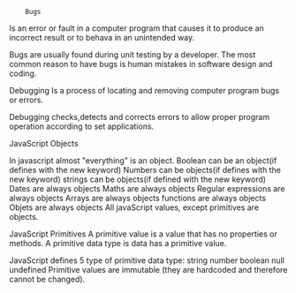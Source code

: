 		Bugs 

Is an error or fault in a computer program that causes it to produce an incorrect result or to behava in an unintended way.

Bugs are usually found during unit testing by a developer.
The most common reason to have bugs is human mistakes in software design and coding.

Debugging 
Is a process of locating and removing computer program bugs or errors.

Debugging checks,detects and corrects errors to allow proper program operation according to set applications.

JavaScript Objects

In javascript almost "everything" is an object.
Boolean can be an object(if defines with the new keyword)
Numbers can be objects(if defines with the new keyword)
strings can be objects(if defined with the new keyword)
Dates are always objects
Maths are always objects
Regular expressions are always objects
Arrays are always objects
functions are always objects
Objets are always objects
All javaScript values, except primitives are objects.

JavaScript Primitives
A primitive value is a value that has no properties or methods.
A primitive data type is data has a primitive value.

JavaScript defines 5 type of primitive data type:
	string
	number 
	boolean
	null
	undefined
Primitive values are immutable (they are hardcoded and therefore cannot be changed).
